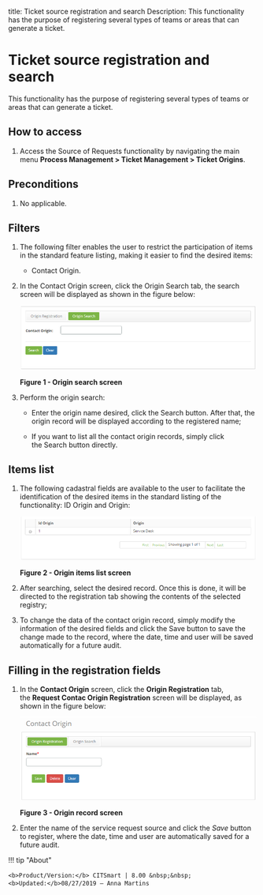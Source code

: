 title: Ticket source registration and search
Description: This functionality has the purpose of registering several types of teams or areas that can generate a ticket.

# Ticket source registration and search

This functionality has the purpose of registering several types of teams or
areas that can generate a ticket.

How to access
-------------

1.  Access the Source of Requests functionality by navigating the main
    menu **Process Management > Ticket Management > Ticket Origins**.

Preconditions
-------------

1.  No applicable.

Filters
-------

1.  The following filter enables the user to restrict the participation of items
    in the standard feature listing, making it easier to find the desired items:

    -   Contact Origin.

2.  In the Contact Origin screen, click the Origin Search tab, the
    search screen will be displayed as shown in the figure below:

    ![figure](images/ticket-source-1.png)

    **Figure 1 - Origin search screen**

3.  Perform the origin search:

    -   Enter the origin name desired, click the Search button. After that,
        the origin record will be displayed according to the registered name;

    -   If you want to list all the contact origin records, simply click
        the Search button directly.

Items list
----------

1.  The following cadastral fields are available to the user to facilitate the
    identification of the desired items in the standard listing of the
    functionality: ID Origin and Origin:

    ![figure](images/ticket-source-2.png)
    
    **Figure 2 - Origin items list screen**

2.  After searching, select the desired record. Once this is done, it will be
    directed to the registration tab showing the contents of the selected
    registry;

3.  To change the data of the contact origin record, simply modify the
    information of the desired fields and click the Save button to save the
    change made to the record, where the date, time and user will be saved
    automatically for a future audit.

Filling in the registration fields
----------------------------------

1.  In the **Contact Origin** screen, click the **Origin Registration** tab,
    the **Request Contac Origin Registration** screen will be displayed, as
    shown in the figure below:

    ![figure](images/ticket-source-3.png)
    
    **Figure 3 - Origin record screen**

2.  Enter the name of the service request source and click the *Save* button to
    register, where the date, time and user are automatically saved for a future
    audit.



!!! tip "About"

    <b>Product/Version:</b> CITSmart | 8.00 &nbsp;&nbsp;
    <b>Updated:</b>08/27/2019 – Anna Martins
